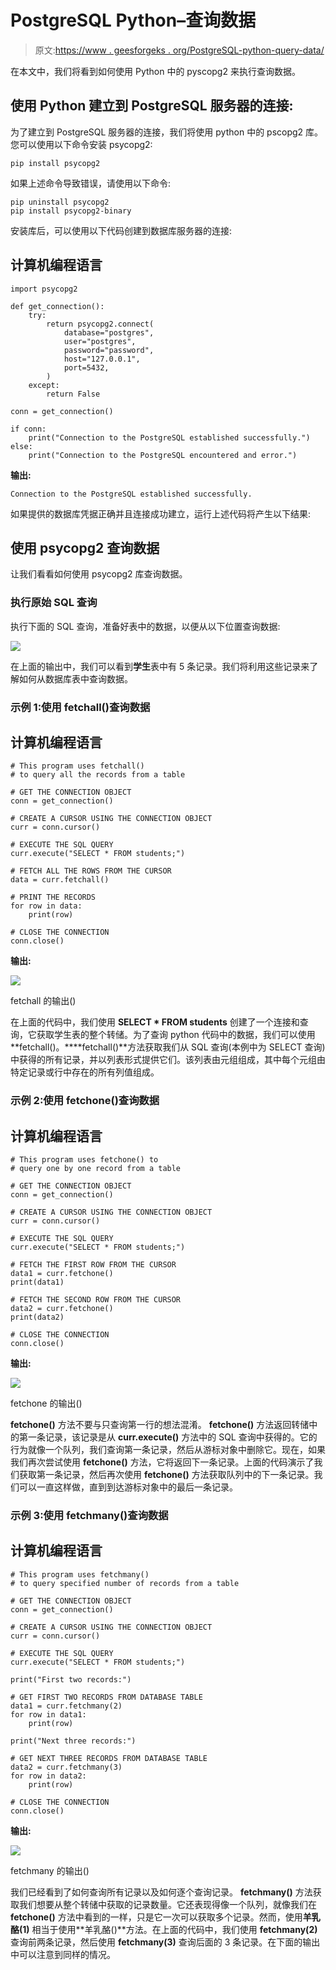 # PostgreSQL Python–查询数据

> 原文:[https://www . geesforgeks . org/PostgreSQL-python-query-data/](https://www.geeksforgeeks.org/postgresql-python-querying-data/)

在本文中，我们将看到如何使用 Python 中的 pyscopg2 来执行查询数据。

## 使用 Python 建立到 PostgreSQL 服务器的连接:

为了建立到 PostgreSQL 服务器的连接，我们将使用 python 中的 pscopg2 库。您可以使用以下命令安装 psycopg2:

```
pip install psycopg2
```

如果上述命令导致错误，请使用以下命令:

```
pip uninstall psycopg2
pip install psycopg2-binary
```

安装库后，可以使用以下代码创建到数据库服务器的连接:

## 计算机编程语言

```
import psycopg2

def get_connection():
    try:
        return psycopg2.connect(
            database="postgres",
            user="postgres",
            password="password",
            host="127.0.0.1",
            port=5432,
        )
    except:
        return False

conn = get_connection()

if conn:
    print("Connection to the PostgreSQL established successfully.")
else:
    print("Connection to the PostgreSQL encountered and error.")
```

**输出:**

```
Connection to the PostgreSQL established successfully.
```

如果提供的数据库凭据正确并且连接成功建立，运行上述代码将产生以下结果:

## 使用 psycopg2 查询数据

让我们看看如何使用 psycopg2 库查询数据。

### 执行原始 SQL 查询

执行下面的 SQL 查询，准备好表中的数据，以便从以下位置查询数据:

![](img/977804df8a0636aa913a6a72ad4778e6.png)

在上面的输出中，我们可以看到**学生**表中有 5 条记录。我们将利用这些记录来了解如何从数据库表中查询数据。

### 示例 1:使用 fetchall()查询数据

## 计算机编程语言

```
# This program uses fetchall()
# to query all the records from a table

# GET THE CONNECTION OBJECT
conn = get_connection()

# CREATE A CURSOR USING THE CONNECTION OBJECT
curr = conn.cursor()

# EXECUTE THE SQL QUERY
curr.execute("SELECT * FROM students;")

# FETCH ALL THE ROWS FROM THE CURSOR
data = curr.fetchall()

# PRINT THE RECORDS
for row in data:
    print(row)

# CLOSE THE CONNECTION
conn.close()
```

**输出:**

![](img/c18bb6b7027066b47cfff5f1cdb2a782.png)

fetchall 的输出()

在上面的代码中，我们使用 **SELECT * FROM students** 创建了一个连接和查询，它获取学生表的整个转储。为了查询 python 代码中的数据，我们可以使用 **fetchall()。****fetchall()**方法获取我们从 SQL 查询(本例中为 SELECT 查询)中获得的所有记录，并以列表形式提供它们。该列表由元组组成，其中每个元组由特定记录或行中存在的所有列值组成。

### 示例 2:使用 fetchone()查询数据

## 计算机编程语言

```
# This program uses fetchone() to
# query one by one record from a table

# GET THE CONNECTION OBJECT
conn = get_connection()

# CREATE A CURSOR USING THE CONNECTION OBJECT
curr = conn.cursor()

# EXECUTE THE SQL QUERY
curr.execute("SELECT * FROM students;")

# FETCH THE FIRST ROW FROM THE CURSOR
data1 = curr.fetchone()
print(data1)

# FETCH THE SECOND ROW FROM THE CURSOR
data2 = curr.fetchone()
print(data2)

# CLOSE THE CONNECTION
conn.close()
```

**输出:**

![](img/6be4412cf346f671095cd1d9c5e9bf1c.png)

fetchone 的输出()

**fetchone()** 方法不要与只查询第一行的想法混淆。 **fetchone()** 方法返回转储中的第一条记录，该记录是从 **curr.execute()** 方法中的 SQL 查询中获得的。它的行为就像一个队列，我们查询第一条记录，然后从游标对象中删除它。现在，如果我们再次尝试使用 **fetchone()** 方法，它将返回下一条记录。上面的代码演示了我们获取第一条记录，然后再次使用 **fetchone()** 方法获取队列中的下一条记录。我们可以一直这样做，直到到达游标对象中的最后一条记录。

### 示例 3:使用 fetchmany()查询数据

## 计算机编程语言

```
# This program uses fetchmany() 
# to query specified number of records from a table

# GET THE CONNECTION OBJECT
conn = get_connection()

# CREATE A CURSOR USING THE CONNECTION OBJECT
curr = conn.cursor()

# EXECUTE THE SQL QUERY
curr.execute("SELECT * FROM students;")

print("First two records:")

# GET FIRST TWO RECORDS FROM DATABASE TABLE
data1 = curr.fetchmany(2)
for row in data1:
    print(row)

print("Next three records:")

# GET NEXT THREE RECORDS FROM DATABASE TABLE
data2 = curr.fetchmany(3)
for row in data2:
    print(row)

# CLOSE THE CONNECTION
conn.close()
```

**输出:**

![](img/22c914809f15ef9293f6f94cc200780b.png)

fetchmany 的输出()

我们已经看到了如何查询所有记录以及如何逐个查询记录。 **fetchmany()** 方法获取我们想要从整个转储中获取的记录数量。它还表现得像一个队列，就像我们在 **fetchone()** 方法中看到的一样，只是它一次可以获取多个记录。然而，使用**羊乳酪(1)** 相当于使用**羊乳酪()**方法。在上面的代码中，我们使用 **fetchmany(2)** 查询前两条记录，然后使用 **fetchmany(3)** 查询后面的 3 条记录。在下面的输出中可以注意到同样的情况。